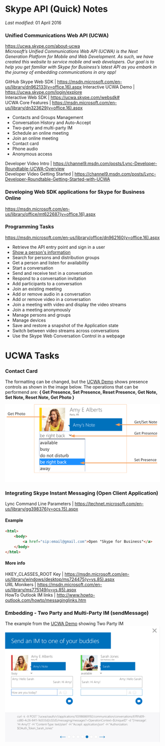 # Skype API (Quick) Notes
*Last modified*: 01 April 2016

### Unified Communications Web API (UCWA) 
https://ucwa.skype.com/about-ucwa  
_Microsoft’s Unified Communications Web API (UCWA) is the Next Generation Platform for Mobile and Web Development. As such, we have created this website to service mobile and web developers. Our goal is to help you get familiar with Skype for Business’s latest API as you embark in the journey of embedding communications in any app!_   

GitHub Skype Web SDK  | https://msdn.microsoft.com/en-us/library/dn962133(v=office.16).aspx 
Interactive UCWA Demo | https://ucwa.skype.com/login/explore  
Interactive Web SDK | https://ucwa.skype.com/websdk#   
UCWA Core Features | https://msdn.microsoft.com/en-us/library/dn323629(v=office.16).aspx
  * Contacts and Groups Management
  * Conversation History and Auto-Accept
  * Two-party and multi-party IM
  * Schedule an online meeting
  * Join an online meeting
  * Contact card
  * Phone audio
  * Anonymous access


Developer Video Intro | https://channel9.msdn.com/posts/Lync-Developer-Roundtable-UCWA-Overview   
Developer Video Getting Started | https://channel9.msdn.com/posts/Lync-Developer-Roundtable-Getting-Started-with-UCWA

### Developing Web SDK applications for Skype for Business Online
https://msdn.microsoft.com/en-us/library/office/mt622687(v=office.16).aspx  

### Programming Tasks
https://msdn.microsoft.com/en-us/library/office/dn962160(v=office.16).aspx  

* Retrieve the API entry point and sign in a user
* [Show a person's information](https://github.com/OfficeDev/skype-docs/blob/master/ShowPersonInfo.md)
* Search for persons and distribution groups
* Get a person and listen for availability
* Start a conversation
* Send and receive text in a conversation
* Respond to a conversation invitation
* Add participants to a conversation
* Join an existing meeting
* Add or remove audio in a conversation
* Add or remove video in a conversation
* Join a meeting with video and display the video streams
* Join a meeting anonymously
* Manage persons and groups
* Manage devices
* Save and restore a snapshot of the Application state
* Switch between video streams across conversations
* Use the Skype Web Conversation Control in a webpage


# UCWA Tasks
### Contact Card
The formatting can be changed, but the [UCWA Demo](https://ucwa.skype.com/login/explore) shows presence controls as shown in the image below. The operations that can be performend are: **{ Get Presence, Set Presence, Reset Presence, Get Note, Set Note, Reset Note, Get Photo }**  

![](images/SkypeUCWADemo2.png)

### Integrating Skype Instant Messaging (Open Client Application)

Lync Command Line Parameters | https://technet.microsoft.com/en-us/library/gg398376(v=ocs.15).aspx
#### Example
```html
<html>
	<body>
		<a href="sip:email@gmail.com">Open "Skype for Business"</a>
	</body>
</html>
```
#### More info  
HKEY_CLASSES_ROOT Key | https://msdn.microsoft.com/en-us/library/windows/desktop/ms724475(v=vs.85).aspx  
URL Monikers | https://msdn.microsoft.com/en-us/library/ms775149(v=vs.85).aspx  
HowTo Outlook IM links | http://www.howto-outlook.com/howto/messaginglinks.htm  
 
### Embedding - Two Party and Multi-Party IM (sendMessage)
The example from the [UCWA Demo](https://ucwa.skype.com/login/explore) showing Two Party IM
![](images/SkypeUCWADemoSendMessages1.png)
